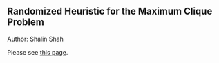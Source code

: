<h2>Randomized Heuristic for the Maximum Clique Problem</h2>
Author: Shalin Shah

Please see <a href="https://github.com/shah314/clique2">this page</a>.
